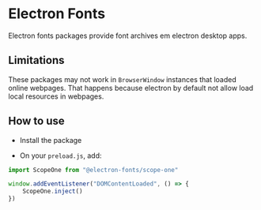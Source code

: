 # Electron Fonts

Electron fonts packages provide font archives em electron desktop apps.

## Limitations

These packages may not work in `BrowserWindow` instances that loaded online webpages. That happens because electron by default not allow load local resources in webpages.

## How to use

* Install the package

* On your `preload.js`, add:

```ts
import ScopeOne from "@electron-fonts/scope-one"

window.addEventListener("DOMContentLoaded", () => {
    ScopeOne.inject()
})
```